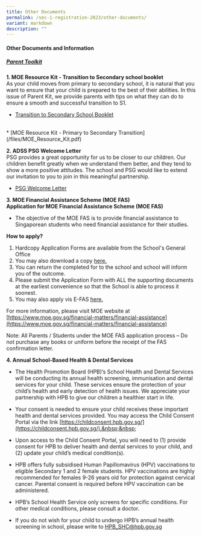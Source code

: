 ```yaml
---
title: Other Documents
permalink: /sec-1-registration-2023/other-documents/
variant: markdown
description: ""
---
```

#### **Other Documents and Information**

##### <u>**Parent Toolkit**</u>

**1. MOE Resource Kit - Transition to Secondary school booklet**
<br>
As your child moves from primary to secondary school, it is natural that you want to ensure that your child is prepared to the best of their abilities. In this issue of Parent Kit, we provide parents with tips on what they can do to ensure a smooth and successful transition to S1.

* [Transition to Secondary School Booklet](/files/Transition_to_Sec_Sch.pdf)
<br>
* [MOE Resource Kit - Primary to Secondary Transition](/files/MOE_Resource_Kit.pdf)

**2. ADSS PSG Welcome Letter**
<br>
PSG provides a great opportunity for us to be closer to our children. Our children benefit greatly when we understand them better, and they tend to show a more positive attitudes. The school and PSG would like to extend our invitation to you to join in this meaningful partnership.

* [PSG Welcome Letter](/files/2023_PSG_Welcome_Letter_for_2024_Sec_1_30_November_2023.pdf)
  
**3. MOE Financial Assistance Scheme (MOE FAS)**
<br>
**Application for MOE Financial Assistance Scheme (MOE FAS)**

*  The objective of the MOE FAS is to provide financial assistance to Singaporean students who need financial assistance for their studies.

**How to apply?**

1. Hardcopy Application Forms are available from the School's General Office
2. You may also download a copy [here.](/files/2024_MOE_FAS_Application_Form.pdf)
3. You can return the completed for to the school and school will inform you of the outcome. 
4. Please submit the Application Form with ALL the supporting documents at the earliest convenience so that the School is able to process it soonest.
5. You may also apply vis E-FAS [here.](https://go.gov.sg/moe-efas)

For more information, please visit MOE website at [https://www.moe.gov.sg/financial-matters/financial-assistance](https://www.moe.gov.sg/financial-matters/financial-assistance)

Note: All Parents / Students under the MOE FAS application process – Do not purchase any books or uniform before the receipt of the FAS confirmation letter.

**4. Annual School-Based Health &amp; Dental Services**
<br>
*   The Health Promotion Board (HPB)’s School Health and Dental Services will be conducting its annual health screening, immunisation and dental services for your child. These services ensure the protection of your child’s health and early detection of health issues. We appreciate your partnership with HPB to give our children a healthier start in life.&nbsp;
    
*   Your consent is needed to ensure your child receives these important health and dental services provided. You may access the Child Consent Portal via the link&nbsp;[https://childconsent.hpb.gov.sg/](https://childconsent.hpb.gov.sg/).&nbsp;&nbsp;&nbsp;
    
*   Upon access to the Child Consent Portal, you will need to (1) provide consent for HPB to deliver health and dental services to your child, and (2) update your child’s medical condition(s). &nbsp;&nbsp;
    
*   HPB offers fully subsidised Human Papillomavirus (HPV) vaccinations to eligible Secondary 1 and 2 female students. HPV vaccinations are highly recommended for females 9-26 years old for protection against cervical cancer. Parental consent is required before HPV vaccination can be administered. &nbsp; &nbsp;
    
*   HPB’s School Health Service only screens for specific conditions. For other medical conditions, please consult a doctor. &nbsp;&nbsp;
    
*   If you do not wish for your child to undergo HPB’s annual health screening in school, please write to HPB_SHC@hpb.gov.sg